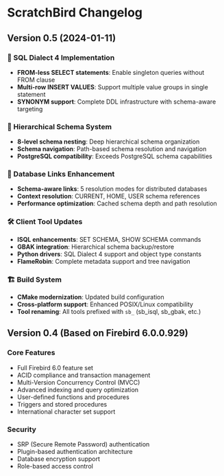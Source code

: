# ScratchBird Changelog

## Version 0.5 (2024-01-11)

### 🎯 SQL Dialect 4 Implementation
- **FROM-less SELECT statements**: Enable singleton queries without FROM clause
- **Multi-row INSERT VALUES**: Support multiple value groups in single statement
- **SYNONYM support**: Complete DDL infrastructure with schema-aware targeting

### 🌳 Hierarchical Schema System
- **8-level schema nesting**: Deep hierarchical schema organization
- **Schema navigation**: Path-based schema resolution and navigation
- **PostgreSQL compatibility**: Exceeds PostgreSQL schema capabilities

### 🔗 Database Links Enhancement
- **Schema-aware links**: 5 resolution modes for distributed databases
- **Context resolution**: CURRENT, HOME, USER schema references
- **Performance optimization**: Cached schema depth and path resolution

### 🛠️ Client Tool Updates
- **ISQL enhancements**: SET SCHEMA, SHOW SCHEMA commands
- **GBAK integration**: Hierarchical schema backup/restore
- **Python drivers**: SQL Dialect 4 support and object type constants
- **FlameRobin**: Complete metadata support and tree navigation

### 🏗️ Build System
- **CMake modernization**: Updated build configuration
- **Cross-platform support**: Enhanced POSIX/Linux compatibility
- **Tool renaming**: All tools prefixed with `sb_` (sb_isql, sb_gbak, etc.)

## Version 0.4 (Based on Firebird 6.0.0.929)

### Core Features
- Full Firebird 6.0 feature set
- ACID compliance and transaction management
- Multi-Version Concurrency Control (MVCC)
- Advanced indexing and query optimization
- User-defined functions and procedures
- Triggers and stored procedures
- International character set support

### Security
- SRP (Secure Remote Password) authentication
- Plugin-based authentication architecture
- Database encryption support
- Role-based access control
